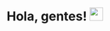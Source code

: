 # Hola, gentes! <img src="https://raw.githubusercontent.com/MartinHeinz/MartinHeinz/master/wave.gif" width="30px">

<!-- ### Mis aportes y una culebra hambrienta

<div align="center">

[![GitHub Streak](https://github-readme-streak-stats.herokuapp.com?user=whatiskeptiname&theme=dark&hide_border=true&date_format=M%20j%5B%2C%20Y%5D)]

</div>

![snake gif](https://github.com/whatiskeptiname/whatiskeptiname/blob/output/github-contribution-grid-snake.svg) -->
